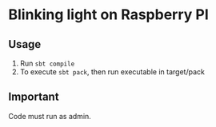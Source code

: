 # Blinking light on Raspberry PI

## Usage
1. Run `sbt compile`
2. To execute `sbt pack`, then run executable in target/pack

## Important
Code must run as admin. 


